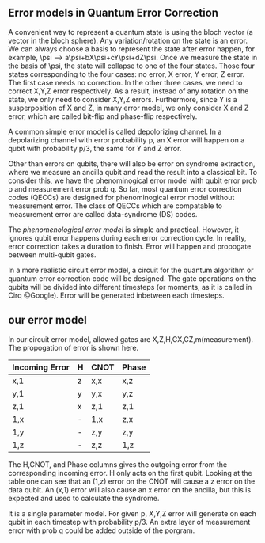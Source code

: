 ## Error models in Quantum Error Correction
A convenient way to represent a quantum state is using the bloch vector (a vector in the bloch sphere). Any variation/rotation on the state is an error. We can always choose a basis to represent the state after error happen, for example, \psi --> a\psi+bX\psi+cY\psi+dZ\psi. Once we measure the state in the basis of \psi, the state will collapse to one of the four states. Those four states corresponding to the four cases: no error, X error, Y error, Z error. The first case needs no correction. In the other three cases, we need to correct X,Y,Z error respectively. As a result, instead of any rotation on the state, we only need to consider X,Y,Z errors. Furthermore, since Y is a susperposition of X and Z, in many error model, we only consider X and Z error, which are called bit-flip and phase-flip respectively.

A common simple error model is called depolorizing channel. In a depolarizing channel with error probability p, an X error will happen on a qubit with probability p/3, the same for Y and Z error.

Other than errors on qubits, there will also be error on syndrome extraction, where we measure an ancilla qubit and read the result into a classical bit. To consider this, we have the phenominogical error model with qubit error prob p and measurement error prob q. So far, most quantum error correction codes (QECCs) are designed for phenominogical error model without measurement error. The class of QECCs which are compatable to measurement error are called data-syndrome (DS) codes.

The _phenomenological error model_ is simple and practical. However, it ignores qubit error happens during each error correction cycle. In reality, error correction takes a duration to finish. Error will happen and propogate between multi-qubit gates.

In a more realistic circuit error model, a circuit for the quantum algorithm or quantum error correction code will be designed. The gate operations on the qubits will be divided into different timesteps (or moments, as it is called in Cirq @Google). Error will be generated inbetween each timesteps.

## our error model
In our circuit error model, allowed gates are X,Z,H,CX,CZ,m(measurement). The propogation of error is shown here.

|Incoming Error	       |H     |CNOT  | Phase|
|-----------------|-----|------|------|
|x,1	            |  z	| x,x	 |   x,z|
|y,1		                |  y	 | y,x	 |   y,z|
|z,1				            |  x | z,1	 |   z,1|
|1,x					                |  - | 1,x	 |   z,x|
|1,y							            |  - | z,y	 |   z,y|
|1,z								                |  - | z,z	 |   1,z|

The H,CNOT, and Phase columns gives the outgoing error from the corresponding incoming error. H only acts on the first qubit. Looking at the table one can see that an (1,z) error on the CNOT will cause a z error on the data qubit. An (x,1) error will also cause an x error on the ancilla, but this is expected and used to calculate the syndrome.

It is a single parameter model. For given p, X,Y,Z error will generate on each qubit in each timestep with probability p/3. An extra layer of measurement error with prob q could be added outside of the porgram.










